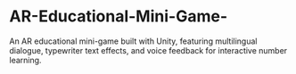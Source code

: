 # AR-Educational-Mini-Game-
An AR educational mini-game built with Unity, featuring multilingual dialogue, typewriter text effects, and voice feedback for interactive number learning.

